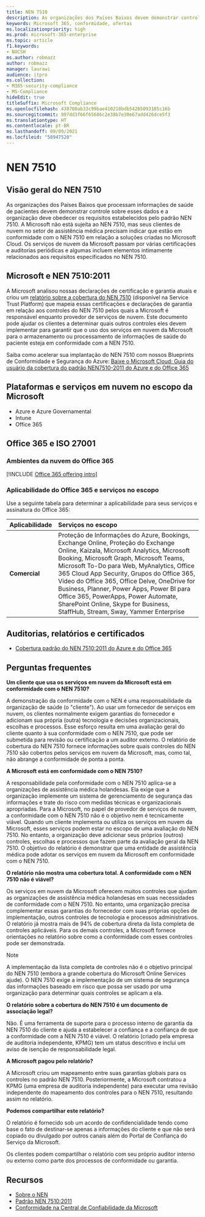 ```yaml
---
title: NEN 7510
description: As organizações dos Países Baixos devem demonstrar controle sobre os dados de saúde dos pacientes seguindo o padrão NEN 7510.
keywords: Microsoft 365, conformidade, ofertas
ms.localizationpriority: high
ms.prod: microsoft-365-enterprise
ms.topic: article
f1.keywords:
- NOCSH
ms.author: robmazz
author: robmazz
manager: laurawi
audience: itpro
ms.collection:
- M365-security-compliance
- MS-Compliance
hideEdit: true
titleSuffix: Microsoft Compliance
ms.openlocfilehash: 438780ab33c99bae410218bdb54265093105c16b
ms.sourcegitcommit: 997dd3f66f65686c2e38b7e30e67add426dce5f3
ms.translationtype: HT
ms.contentlocale: pt-BR
ms.lasthandoff: 09/09/2021
ms.locfileid: "58947520"
---
```

# <a name="nen-7510"></a>NEN 7510

## <a name="nen-7510-overview"></a>Visão geral do NEN 7510

As organizações dos Países Baixos que processam informações de saúde de pacientes devem demonstrar controle sobre esses dados e a organização deve obedecer os requisitos estabelecidos pelo padrão NEN 7510. A Microsoft não está sujeita ao NEN 7510, mas seus clientes de nuvem no setor de assistência médica precisam indicar que estão em conformidade com o NEN 7510 em relação a soluções criadas no Microsoft Cloud. Os serviços de nuvem da Microsoft passam por várias certificações e auditorias periódicas e algumas incluem elementos intimamente relacionados aos requisitos especificados no NEN 7510.

## <a name="microsoft-and-nen-75102011"></a>Microsoft e NEN 7510:2011

A Microsoft analisou nossas declarações de certificação e garantia atuais e criou um [relatório sobre a cobertura do NEN 7510](https://servicetrust.microsoft.com/ViewPage/MSComplianceGuideV3?command=Download&downloadType=Document&downloadId=15d5a5fa-fbb6-4ea6-8126-2a2c684ae789&tab=7027ead0-3d6b-11e9-b9e1-290b1eb4cdeb&docTab=7027ead0-3d6b-11e9-b9e1-290b1eb4cdeb_GRC_Assessment_Reports) (disponível na Service Trust Platform) que mapeia essas certificações e declarações de garantia em relação aos controles do NEN 7510 pelos quais a Microsoft é responsável enquanto provedor de serviços de nuvem. Este documento pode ajudar os clientes a determinar quais outros controles eles devem implementar para garantir que o uso dos serviços em nuvem da Microsoft para o armazenamento ou processamento de informações de saúde do paciente esteja em conformidade com a NEN 7510.

Saiba como acelerar sua implantação do NEN 7510 com nossos Blueprints de Conformidade e Segurança do Azure: [Baixe o Microsoft Cloud: Guia do usuário da cobertura do padrão NEN7510-2011 do Azure e do Office 365](https://aka.ms/Azure-NEN7510-2011)

## <a name="microsoft-in-scope-cloud-platforms--services"></a>Plataformas e serviços em nuvem no escopo da Microsoft

- Azure e Azure Governamental
- Intune
- Office 365

## <a name="office-365-and-iso-27001"></a>Office 365 e ISO 27001

### <a name="office-365-cloud-environments"></a>Ambientes da nuvem do Office 365

[!INCLUDE [Office 365 offering intro](../includes/o365-offering-introduction.md)]

### <a name="office-365-applicability-and-in-scope-services"></a>Aplicabilidade do Office 365 e serviços no escopo

Use a seguinte tabela para determinar a aplicabilidade para seus serviços e assinatura do Office 365:

| **Aplicabilidade** | **Serviços no escopo** |
|:------------------|:----------------------|
| **Comercial** | Proteção de Informações do Azure, Bookings, Exchange Online, Proteção do Exchange Online, Kaizala, Microsoft Analytics, Microsoft Booking, Microsoft Graph, Microsoft Teams, Microsoft To-Do para Web, MyAnalytics, Office 365 Cloud App Security, Grupos do Office 365, Vídeo do Office 365, Office Delve, OneDrive for Business, Planner, Power Apps, Power BI para Office 365, PowerApps, Power Automate, SharePoint Online, Skype for Business, StaffHub, Stream, Sway, Yammer Enterprise |

## <a name="audits-reports-and-certificates"></a>Auditorias, relatórios e certificados

- [Cobertura padrão do NEN 7510:2011 do Azure e do Office 365](https://servicetrust.microsoft.com/ViewPage/MSComplianceGuideV3?command=Download&downloadType=Document&downloadId=15d5a5fa-fbb6-4ea6-8126-2a2c684ae789&tab=7027ead0-3d6b-11e9-b9e1-290b1eb4cdeb&docTab=7027ead0-3d6b-11e9-b9e1-290b1eb4cdeb_GRC_Assessment_Reports)

## <a name="frequently-asked-questions"></a>Perguntas frequentes

**Um cliente que usa os serviços em nuvem da Microsoft está em conformidade com o NEN 7510?**

A demonstração da conformidade com o NEN é uma responsabilidade da organização de saúde (o "cliente"). Ao usar um fornecedor de serviços em nuvem, os clientes normalmente exigem garantias do fornecedor e adicionam sua própria (outra) tecnologia e decisões organizacionais, escolhas e processos. Esse esforço resulta em uma avaliação geral do cliente quanto à sua conformidade com o NEN 7510, que pode ser submetida para revisão ou certificação a um auditor externo. O relatório de cobertura do NEN 7510 fornece informações sobre quais controles do NEN 7510 são cobertos pelos serviços em nuvem da Microsoft, mas, como tal, não abrange a conformidade de ponta a ponta.

**A Microsoft está em conformidade com o NEN 7510?**

A responsabilidade pela conformidade com o NEN 7510 aplica-se a organizações de assistência médica holandesas. Ela exige que a organização implemente um sistema de gerenciamento de segurança das informações e trate do risco com medidas técnicas e organizacionais apropriadas. Para a Microsoft, no papel de provedor de serviços de nuvem, a conformidade com o NEN 7510 não é o objetivo nem é tecnicamente viável. Quando um cliente implementa ou utiliza os serviços em nuvem da Microsoft, esses serviços podem estar no escopo de uma avaliação do NEN 7510. No entanto, a organização deve adicionar seus próprios (outros) controles, escolhas e processos que fazem parte da avaliação geral da NEN 7510. O objetivo do relatório é demonstrar que uma entidade de assistência médica pode adotar os serviços em nuvem da Microsoft em conformidade com o NEN 7510.

**O relatório não mostra uma cobertura total. A conformidade com o NEN 7510 não é viável?**

Os serviços em nuvem da Microsoft oferecem muitos controles que ajudam as organizações de assistência médica holandesas em suas necessidades de conformidade com o NEN 7510. No entanto, uma organização precisa complementar essas garantias do fornecedor com suas próprias opções de implementação, outros controles de tecnologia e processos administrativos. O relatório já mostra mais de 94% de cobertura direta da lista completa de controles aplicáveis. Para os demais controles, a Microsoft fornece orientações no relatório sobre como a conformidade com esses controles pode ser demonstrada.

> [!NOTE]
> A implementação da lista completa de controles não é o objetivo principal do NEN 7510 (embora a grande cobertura do Microsoft Online Services ajude). O NEN 7510 exige a implementação de um sistema de segurança das informações baseado em risco que possa ser usado por uma organização para determinar quais controles se aplicam a ela.

**O relatório sobre a cobertura do NEN 7510 é um documento de associação legal?**

Não. É uma ferramenta de suporte para o processo interno de garantia da NEN 7510 do cliente e ajuda a estabelecer a confiança e a confiança de que a conformidade com a NEN 7510 é viável. O relatório (criado pela empresa de auditoria independente, KPMG) tem um status descritivo e inclui um aviso de isenção de responsabilidade legal.

**A Microsoft pagou pelo relatório?**

A Microsoft criou um mapeamento entre suas garantias globais para os controles no padrão NEN 7510. Posteriormente, a Microsoft contratou a KPMG (uma empresa de auditoria independente) para executar uma revisão independente do mapeamento dos controles para o NEN 7510, resultando assim no relatório.

**Podemos compartilhar este relatório?**

O relatório é fornecido sob um acordo de confidencialidade tendo como base o fato de destinar-se apenas a informações do cliente e que não será copiado ou divulgado por outros canais além do Portal de Confiança do Serviço da Microsoft.

Os clientes podem compartilhar o relatório com seu próprio auditor interno ou externo como parte dos processos de conformidade ou garantia.

## <a name="resources"></a>Recursos

- [Sobre o NEN](https://www.nen.nl/About-NEN.htm)
- [Padrão NEN 7510:2011](https://www.nen.nl/NEN-Shop-2/Standard/NEN-75102011-nl.htm)
- [Conformidade na Central de Confiabilidade da Microsoft](https://www.microsoft.com/trust-center/compliance/compliance-overview)
